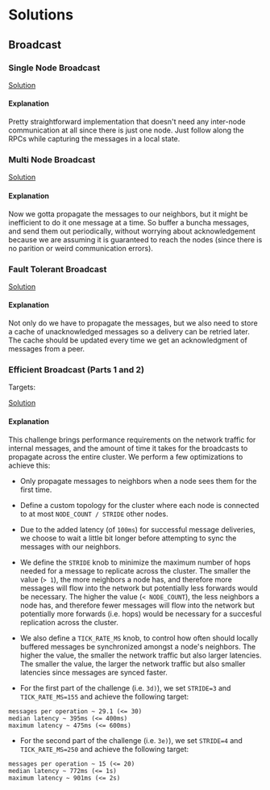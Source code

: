 # Solutions

## Broadcast

### Single Node Broadcast

[Solution](https://github.com/aalekhpatel07/maelstrom-ci/blob/7be56506627358bb9b50a972a2fba2f9ae5f0bc3/solutions/src/bin/broadcast.rs)

#### Explanation
Pretty straightforward implementation that doesn't need any inter-node communication at all since there is just one node. Just follow along the RPCs while capturing the messages in a local state.

### Multi Node Broadcast

[Solution](https://github.com/aalekhpatel07/maelstrom-ci/blob/1dca4c844e808c23a550c496b05558d74c54e680/solutions/src/bin/broadcast.rs)

#### Explanation

Now we gotta propagate the messages to our neighbors, but it might be inefficient to do it one message at a time. So buffer a buncha messages, and send them out periodically, without worrying about acknowledgement because we are assuming it is guaranteed to reach the nodes (since there is no parition or weird communication errors).

### Fault Tolerant Broadcast 

[Solution](https://github.com/aalekhpatel07/maelstrom-ci/blob/d042da34ff3514c8e6dec2e33eee76d5cae9a7fd/solutions/src/bin/broadcast.rs)

#### Explanation

Not only do we have to propagate the messages, but we also need to store a cache of unacknowledged messages so a delivery can be retried later. The cache should be updated every time we get an acknowledgment of messages from a peer.

### Efficient Broadcast (Parts 1 and 2)

Targets:


[Solution](https://github.com/aalekhpatel07/maelstrom-ci/blob/9dc2845378184aee2c94a17cf27d1e91ae304e9e/solutions/src/bin/broadcast.rs)

#### Explanation

This challenge brings performance requirements on the network traffic for internal messages, and the amount of time it takes for the broadcasts to propagate across the entire cluster. We perform a few optimizations to achieve this:

- Only propagate messages to neighbors when a node sees them for the first time.
- Define a custom topology for the cluster where each node is connected to at most `NODE_COUNT / STRIDE` other nodes.
- Due to the added latency (of `100ms`) for successful message deliveries, we choose to wait a little bit longer before attempting to sync the messages with our neighbors.
- We define the `STRIDE` knob to minimize the maximum number of hops needed for a message to replicate across the cluster. The smaller the value (`> 1`), the more neighbors a node has, and therefore more messages will flow into the network but potentially less forwards would be necessary. The higher the value (`< NODE_COUNT`), the less neighbors a node has, and therefore fewer messages will flow into the network but potentially more forwards (i.e. hops) would be necessary for a succesful replication across the cluster.
- We also define a `TICK_RATE_MS` knob, to control how often should locally buffered messages be synchronized amongst a node's neighbors. The higher the value, the smaller the network traffic but also larger latencies. The smaller the value, the larger the network traffic but also smaller latencies since messages are synced faster.

- For the first part of the challenge (i.e. `3d)`), we set `STRIDE=3` and `TICK_RATE_MS=155` and achieve the following target:

```
messages per operation ~ 29.1 (<= 30)
median latency ~ 395ms (<= 400ms)
maximum latency ~ 475ms (<= 600ms)
```

- For the second part of the challenge (i.e. `3e)`), we set `STRIDE=4` and `TICK_RATE_MS=250` and achieve the following target:

```
messages per operation ~ 15 (<= 20)
median latency ~ 772ms (<= 1s)
maximum latency ~ 901ms (<= 2s)
```
